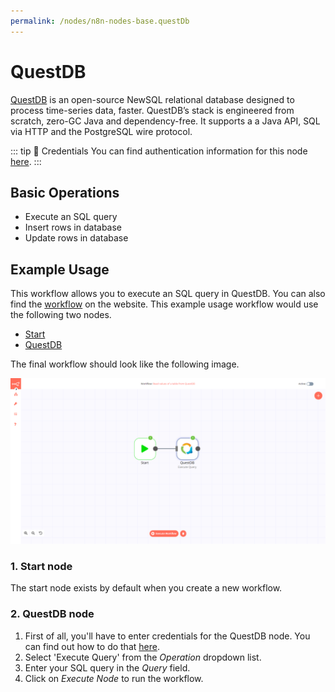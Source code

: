 ```yaml
---
permalink: /nodes/n8n-nodes-base.questDb
---
```


# QuestDB

[QuestDB](https://questdb.io/) is an open-source NewSQL relational database designed to process time-series data, faster. QuestDB’s stack is engineered from scratch, zero-GC Java and dependency-free. It supports a a Java API, SQL via HTTP and the PostgreSQL wire protocol.

::: tip 🔑 Credentials
You can find authentication information for this node [here](../../../credentials/QuestDB/README.md).
:::

## Basic Operations

- Execute an SQL query
- Insert rows in database
- Update rows in database


## Example Usage

This workflow allows you to execute an SQL query in QuestDB. You can also find the [workflow](https://n8n.io/workflows/523) on the website. This example usage workflow would use the following two nodes.
- [Start](../../core-nodes/Start/README.md)
- [QuestDB]()

The final workflow should look like the following image.

![A workflow with the QuestDB node](./workflow.png)

### 1. Start node

The start node exists by default when you create a new workflow.

### 2. QuestDB node

1. First of all, you'll have to enter credentials for the QuestDB node. You can find out how to do that [here](../../../credentials/QuestDB/README.md).
2. Select 'Execute Query' from the *Operation* dropdown list.
3. Enter your SQL query in the *Query* field.
4. Click on *Execute Node* to run the workflow.
